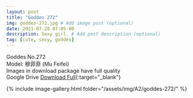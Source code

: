 ```yaml
---
layout: post
title: "Goddes 272"
img: goddes-272.jpg # Add image post (optional)
date: 2021-07-28 07:05:00
description: Sexy girl. # Add post description (optional)
tag: [cute, sexy, goddes]
---
```

Goddes No.272  
Model: 穆菲菲 (Mu Feifei)   
Images in download package have full quality                    
Google Drive [Download Full](http://gestyy.com/eoPJci){:target="_blank"}

{% include image-gallery.html folder="/assets/img/A2/goddes-272/" %}
